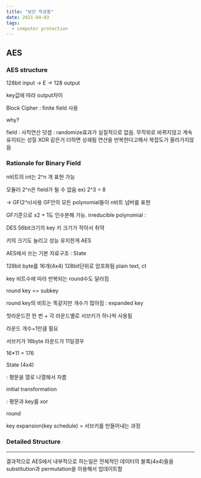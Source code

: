 ```yaml
---
title: "보안 작성중"
date: 2021-04-03
tags:
  - computer protection
---
```


## AES

### AES structure

128bit input -> E -> 128 output

key값에 따라 output차이

Block Cipher : finite field 사용

why?

field : 사칙연산 덧셈 : randomize효과가 실질적으로 없음. 무작위로 바뀌지않고 계속 유지되는 성질 XOR 같은거 더하면 상쇄됨 연산을 반복한다고해서 복잡도가 올라가지않음

### Rationale for Binary Field

n비트의 int는 2^n 개 표현 가능

모듈러 2^n은 field가 될 수 없음 ex) 2^3 = 8

-> GF(2^n)사용 GF안의 모든 polynomial들이 n비트 넘버를 표현

GF기준으로 x2 + 1도 인수분해 가능.
irreducible polynomial :

DES 56bit크기의 key 키 크기가 작아서 취약

키의 크기도 늘리고 성능 유지한게 AES

AES에서 쓰는 기본 자료구조 : State

128bit byte를 16개(4x4) 128bit단위로 암호화됨 plain text, ct

key 비트수에 따라 반복되는 round수도 달라짐

round key == subkey

round key의 비트는 똑같지만 개수가 많아짐 : expanded key

첫라운드전 한 번 + 각 라운드별로 서브키가 하나씩 사용됨

라운드 개수+1만큼 필요

서브키가 16byte 라운드가 11일경우

16\*11 = 176

State (4x4)

: 평문을 열로 나열해서 자름

initial transformation

: 평문과 key를 xor

round

key expansion(key schedule) = 서브키를 만들어내는 과정

### Detailed Structure

---

결과적으로 AES에서 내부적으로 하는일은 전체적인 데이터의 블록(4x4)들을 substitution과 permutation을 이용해서 업데이트함
